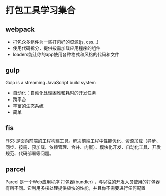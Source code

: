 # 打包工具学习集合

## webpack

- 打包众多组件为一些打包好的资源(js, css...)
- 使用代码拆分，提供按需加载应用程序的组件
- loaders能让你的app使用各种格式和风格的代码和文件

## gulp

Gulp is a streaming JavaScript build system

- 自动化：自动化处理困难和耗时的开发任务
- 跨平台
- 丰富的生态系统
- 简单

## fis

FIS3 是面向前端的工程构建工具。解决前端工程中性能优化、资源加载（异步、同步、按需、预加载、依赖管理、合并、内嵌）、模块化开发、自动化工具、开发规范、代码部署等问题。

## parcel

Parcel 是一个Web应用程序 打包器(bundler) ，与以往的开发人员使用的打包器有所不同。它利用多核处理提供极快的性能，并且你不需要进行任何配置